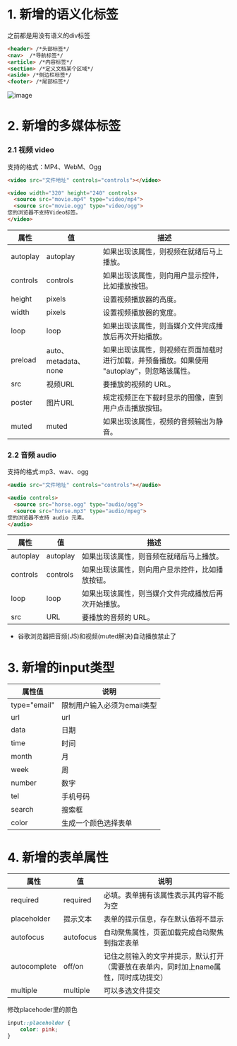 

# 1. 新增的语义化标签
之前都是用没有语义的div标签
```HTML
<header> /*头部标签*/
<nav>  /*导航标签*/
<article> /*内容标签*/
<section> /*定义文档某个区域*/
<aside> /*侧边栏标签*/
<footer> /*尾部标签*/
```
![image](https://img-blog.csdnimg.cn/img_convert/75c628a5e44f78bbb992cbde8073e052.png)

# 2. 新增的多媒体标签
### 2.1 视频 video
支持的格式：MP4、WebM、Ogg
```HTML
<video src="文件地址" controls="controls"></video>
```

```HTML
<video width="320" height="240" controls>
  <source src="movie.mp4" type="video/mp4">
  <source src="movie.ogg" type="video/ogg">
您的浏览器不支持Video标签。
</video>
```
属性|值|描述
---|---|---
autoplay|autoplay|如果出现该属性，则视频在就绪后马上播放。
controls|controls|如果出现该属性，则向用户显示控件，比如播放按钮。
height|pixels|设置视频播放器的高度。
width|pixels|设置视频播放器的宽度。
loop|loop|如果出现该属性，则当媒介文件完成播放后再次开始播放。
preload|auto、metadata、none|如果出现该属性，则视频在页面加载时进行加载，并预备播放。如果使用 "autoplay"，则忽略该属性。
src|视频URL|要播放的视频的 URL。
poster|图片URL|规定视频正在下载时显示的图像，直到用户点击播放按钮。
muted|muted|如果出现该属性，视频的音频输出为静音。

### 2.2 音频 audio
支持的格式:mp3、wav、ogg
```HTML
<audio src="文件地址" controls="controls"></audio>
```

```HTML
<audio controls>
  <source src="horse.ogg" type="audio/ogg">
  <source src="horse.mp3" type="audio/mpeg">
您的浏览器不支持 audio 元素。
</audio>
```
属性|值|描述
---|---|---
autoplay|autoplay|如果出现该属性，则音频在就绪后马上播放。
controls|controls|如果出现该属性，则向用户显示控件，比如播放按钮。
loop|loop|如果出现该属性，则当媒介文件完成播放后再次开始播放。
src|URL|要播放的音频的 URL。

- 谷歌浏览器把音频(JS)和视频(muted解决)自动播放禁止了


# 3. 新增的input类型
属性值|说明
---|---
type="email"|限制用户输入必须为email类型
url|url
data|日期
time|时间
month|月
week|周
number|数字
tel|手机号码
search|搜索框
color|生成一个颜色选择表单

# 4. 新增的表单属性
属性|值|说明
---|---|---
required|required| 必填。表单拥有该属性表示其内容不能为空
placeholder|提示文本|表单的提示信息，存在默认值将不显示
autofocus|autofocus|自动聚焦属性，页面加载完成自动聚焦到指定表单
autocomplete|off/on|记住之前输入的文字并提示，默认打开（需要放在表单内，同时加上name属性，同时成功提交）
multiple|multiple|可以多选文件提交

修改placehoder里的颜色

```css
input::placeholder {
    color: pink;
}
```